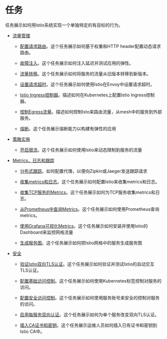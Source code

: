 # 任务

任务展示如何用Istio系统实现一个单独特定的有目标的行为。

* [流量管理](traffic-management/index.md)

	* [配置请求路由](traffic-management/request-routing.md)。这个任务展示如何基于权重和HTTP header配置动态请求路由。

	* [故障注入](traffic-management/fault-injection.md)。这个任务展示如何注入延迟并测试应用的弹性。

	* [流量转移](traffic-management/traffic-shifting.md)。这个任务展示如何将服务的流量从旧版本转移到新版本。

	* [设置请求超时](traffic-management/request-timeouts.md)。这个任务展示如何使用Istio在Envoy中设置请求超时。

	* [Istio Ingress控制器](traffic-management/ingress.md)。描述如何在Kubernetes上配置Istio Ingress控制器。

	* [控制Egress流量](traffic-management/egress.md)。描述如何控制Isto来路由流量，从mesh中的服务到外部服务。

	* [熔断](traffic-management/circuit-breaking.md)。这个任务展示熔断能力以构建有弹性的应用

* [策略实施](policy-enforcement/index.md)

	* [开启限流](policy-enforcement/rate-limiting.md)。这个任务展示如何使用Istio来动态限制到服务的流量

* [Metrics，日志和跟踪](telemetry/index.md)

    * [分布式跟踪](telemetry/distributed-tracing.md)。如何配置代理，以便向Zipkin或Jaeger发送跟踪请求

    * [收集metrics和日志](telemetry/metrics-logs.md)。这个任务展示如何配置Istio来收集metrics和日志。

    * [收集TCP服务的Metrics](telemetry/tcp-metrics.md)。这个任务展示如何为TCP服务收集metrics和日志。

    * [从Prometheus中查询Metrics](telemetry/querying-metrics.md)。这个任务展示如何使用Prometheus查询metrics。

    * [使用Grafana可视化Metrics](telemetry/using-istio-dashboard.md)。这个任务展示如何安装并使用Istio的Dashboard来监控网格流量

    * [生成服务图](telemetry/servicegraph.md)。这个任务展示如何把Istio网格中的服务生成服务图

* [安全](security/index.md)

    * [验证Istio双向TLS认证](security/mutual-tls.md)。这个任务展示如何验证并测试Istio的自动交互TLS认证。

    * [配置基础访问控制](security/basic-access-control.md)。这个任务展示如何使用Kubernetes标签控制对服务的访问。

    * [配置安全访问控制](security/secure-access-control.md)。这个任务展示如何使用服务账号来安全的控制对服务的访问。

	* [启用每服务双向认证](security/per-service-mtls.md)。这个任务展示如何为单个服务改变双向TLS认证。

	* [插入CA证书和密钥](security/plugin-ca-cert.md)。这个任务展示运维人员如何插入已有证书和密钥到Istio CA中。